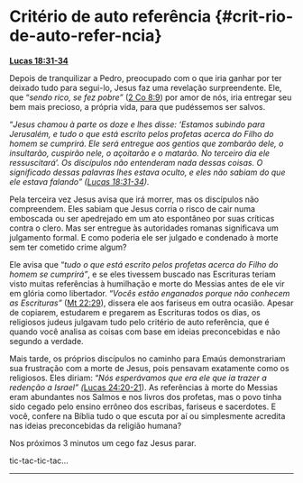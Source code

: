 # Critério de auto referência {#crit-rio-de-auto-refer-ncia}

[**Lucas 18:31-34**](http://bibliaonline.com.br/acf/lc/18/31-34)

Depois de tranquilizar a Pedro, preocupado com o que iria ganhar por ter deixado tudo para segui-lo, Jesus faz uma revelação surpreendente. Ele, que “_sendo rico, se fez pobre”_ ([2 Co 8:9](http://bibliaonline.com.br/acf/2co/8/9)) por amor de nós, iria entregar seu bem mais precioso, a própria vida, para que pudéssemos ser salvos.

“_Jesus chamou à parte os doze e lhes disse: ‘Estamos subindo para Jerusalém, e tudo o que está escrito pelos profetas acerca do Filho do homem se cumprirá. Ele será entregue aos gentios que zombarão dele, o insultarão, cuspirão nele, o açoitarão e o matarão. No terceiro dia ele_ _ressuscitará’. Os discípulos não entenderam nada dessas coisas. O significado dessas palavras lhes estava oculto, e eles não sabiam do que ele estava falando” (_[_Lucas 18:31-34_](http://bibliaonline.com.br/acf/lc/18/31-34)_)._

Pela terceira vez Jesus avisa que irá morrer, mas os discípulos não compreendem. Eles sabiam que Jesus corria o risco de cair numa emboscada ou ser apedrejado em um ato espontâneo por suas críticas contra o clero. Mas ser entregue às autoridades romanas significava um julgamento formal. E como poderia ele ser julgado e condenado à morte sem ter cometido crime algum?

Ele avisa que “_tudo o que está escrito pelos profetas acerca do Filho do homem se cumprirá”_, e se eles tivessem buscado nas Escrituras teriam visto muitas referências à humilhação e morte do Messias antes de ele vir em glória como libertador. “_Vocês estão enganados porque não conhecem as Escrituras”_ ([Mt 22:29](http://bibliaonline.com.br/acf/mt/22/29)), dissera ele aos fariseus em outra ocasião. Apesar de copiarem, estudarem e pregarem as Escrituras todos os dias, os religiosos judeus julgavam tudo pelo critério de auto referência, que é quando você analisa as coisas com base em ideias preconcebidas e não segundo a verdade.

Mais tarde, os próprios discípulos no caminho para Emaús demonstrariam sua frustração com a morte de Jesus, pois pensavam exatamente como os religiosos. Eles diriam: “_Nós esperávamos que era ele que ia trazer a redenção a Israel” (_[Lucas 24:20-21](http://bibliaonline.com.br/acf/lc/24/20-21)). As referências à morte do Messias eram abundantes nos Salmos e nos livros dos profetas, mas o povo tinha sido cegado pelo ensino errôneo dos escribas, fariseus e sacerdotes. E você, confere na Bíblia tudo o que escuta por aí ou simplesmente acredita nas ideias preconcebidas da religião humana?

Nos próximos 3 minutos um cego faz Jesus parar.

tic-tac-tic-tac...

*****